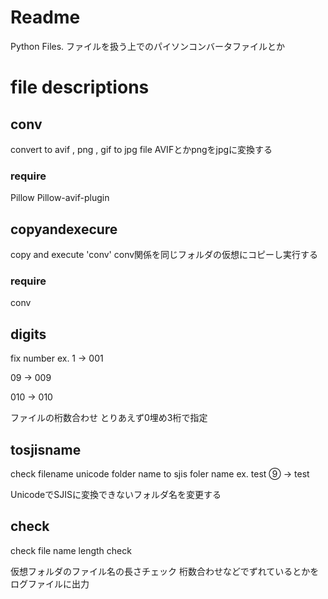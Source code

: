 ﻿# Readme
Python Files.
ファイルを扱う上でのパイソンコンバータファイルとか

# file descriptions

## conv
convert to avif , png , gif to jpg file
AVIFとかpngをjpgに変換する

### require
Pillow
Pillow-avif-plugin

## copyandexecure
copy and execute 'conv'
conv関係を同じフォルダの仮想にコピーし実行する
### require
conv

## digits
fix number
ex.
1   -> 001

09  -> 009

010 -> 010

ファイルの桁数合わせ
とりあえず0埋め3桁で指定


## tosjisname
check filename unicode folder name to sjis foler name
ex.
test ⑨ -> test

UnicodeでSJISに変換できないフォルダ名を変更する

## check
check file name length check

仮想フォルダのファイル名の長さチェック
桁数合わせなどでずれているとかをログファイルに出力

